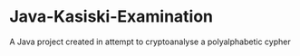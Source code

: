 # Java-Kasiski-Examination
A Java project created in attempt to cryptoanalyse a polyalphabetic cypher
